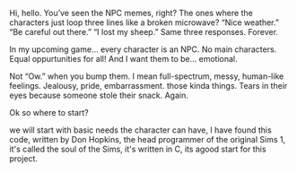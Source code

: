 Hi, hello.
You’ve seen the NPC memes, right?
The ones where the characters just loop three lines like a broken microwave?
“Nice weather.” “Be careful out there.” “I lost my sheep.”
Same three responses. Forever.

In my upcoming game… every character is an NPC.
No main characters.
Equal oppurtunities for all!
And I want them to be… emotional.

Not “Ow.” when you bump them.
I mean full-spectrum, messy, human-like feelings.
Jealousy, pride, embarrassment. those kinda things.
Tears in their eyes because someone stole their snack. Again.

Ok so where to start?

we will start with basic needs the character can have, I have found this code, written by Don Hopkins, the head programmer of the original Sims 1, it's called the soul of the Sims, it's written in C, its agood start for this project.
